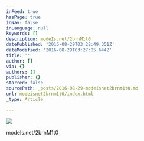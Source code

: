 ```yaml
---
inFeed: true
hasPage: true
inNav: false
inLanguage: null
keywords: []
description: modeIs.net/2brnM1t0
datePublished: '2016-08-29T03:28:49.351Z'
dateModified: '2016-08-29T03:27:05.644Z'
title: ''
author: []
via: {}
authors: []
publisher: {}
starred: false
sourcePath: _posts/2016-08-29-modeisnet2brnm1t0.md
url: modeisnet2brnm1t0/index.html
_type: Article

---
```

![](https://the-grid-user-content.s3-us-west-2.amazonaws.com/baad33fb-8005-41b2-a054-e5fc0556bd1b.jpg)

modeIs.net/2brnM1t0